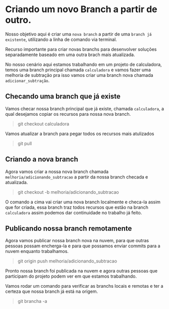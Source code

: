 # Criando um novo Branch a partir de outro.
Nosso objetivo aqui é criar uma ``nova branch`` a partir de uma ``branch já existente``, utilizando a linha de comando via terminal.

Recurso importante para criar novas branchs para desenvolver soluções separadamente baseado em uma outra brach mais atualizada.

No nosso cenário aqui estamos trabalhando em um projeto de calculadora, temos uma branch principal chamada ``calculadora`` e vamos fazer uma melhoria de subtração pra isso vamos criar uma branch nova chamada ``adicionar_subtração``.

## Checando uma branch que já existe
Vamos checar nossa branch principal que já existe, chamada ``calculadora``, a qual desejamos copiar os recursos para nossa nova branch.
>git checkout calculadora

Vamos atualizar a branch para pegar todos os recursos mais atulizados
>git pull


## Criando a nova branch
Agora vamos criar a nossa nova branch chamada ``melhoria/adicionando_subtracao`` a partir da nossa branch checada e atualizada.
>git checkout -b melhoria/adicionando_subtracao

O comando a cima vai criar uma nova branch localmente e checa-la assim que for criada, essa branch traz todos recursos que estão na branch ``calculadora`` assim podemos dar continuidade no trabalho já feito.

## Publicando nossa branch remotamente
Agora vamos publicar nossa branch nova na nuvem, para que outras pessoas possam encherga-la e para que possamos enviar commits para a nuvem enquanto trabalhamos.
>git origin push melhoria/adicionando_subtracao

Pronto nossa branch foi publicada na nuvem e agora outras pessoas que participam do projeto podem ver em que estamos trabalhando.

Vamos rodar um comando para verificar as branchs locais e remotas e ter a certeza que nossa branch já está na origem.
>git brancha -a